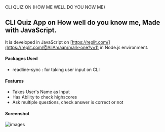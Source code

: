 CLI QUIZ ON (HOW ME WELL DO YOU NOW ME)

## CLI Quiz App on How well do you know me, Made with JavaScript.

It is developed in JavaScript on [https://replit.com/](https://replit.com/@AliAmaan/mark-one?v=1) in Node.js environment.

#### Packages Used

- readline-sync : for taking user input on CLI

#### Features

- Takes User's Name as Input
- Has Ability to check highscores
- Ask multiple questions, check answer is correct or not

#### Screenshot

![images](snapshot.PNG)
